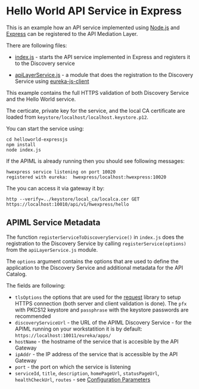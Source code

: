 # Hello World API Service in Express

This is an example how an API service implemented using [Node.js](https://nodejs.org/en/) and [Express](https://expressjs.com/) can be registered to the API Mediation Layer. 

There are following files:
 
 - [index.js](index.js) - starts the API service implemented in Express and registers it to the Discovery service

 - [apiLayerService.js](apiLayerService.js) - a module that does the registration to the Discovery Service using [eureka-js-client](https://www.npmjs.com/package/eureka-js-client)

 This example contains the full HTTPS validation of both Discovery Service and the Hello World service.

 The certicate, private key for the service, and the local CA certificate are loaded from `keystore/localhost/localhost.keystore.p12`.

 You can start the service using:

    cd helloworld-expressjs
    npm install
    node index.js

If the APIML is already running then you should see following messages:

    hwexpress service listening on port 10020
    registered with eureka:  hwexpress/localhost:hwexpress:10020

The you can access it via gateway it by:

    http --verify=../keystore/local_ca/localca.cer GET https://localhost:10010/api/v1/hwexpress/hello

## APIML Service Metadata

The function `registerServiceToDiscoveryService()` in `index.js` does the registration to the Discovery Service by calling `registerService(options)` from the `apiLayerService.js` module.

The `options` argument contains the options that are used to define the application to the Discovery Service and additional metadata for the API Catalog.

The fields are following:

- `tlsOptions` the options that are used for the [request](https://github.com/request/request#tlsssl-protocol) library to setup HTTPS connection (both server and client validation is done). The `pfx` with PKCS12 keystore and `passphrase` with the keystore passwords are recommended
- `discoveryServiceUrl` - the URL of the APIML Discovery Service - for the APIML running on your workstatition it is by default: `https://localhost:10011/eureka/apps/`
- `hostName` - the hostname of the service that is accesible by the API Gateway
- `ipAddr` - the IP address of the service that is accessible by the API Gateway
- `port` - the port on which the service is listening
- `serviceId`, `title`, `description`, 
`homePageUrl`, `statusPageUrl`, `healthCheckUrl`, `routes` - see [Configuration Parameters](https://zowe.github.io/docs-site/latest/guides/api-mediation-onboard-an-existing-rest-api-service-without-code-changes.html#configuration-parameters)
